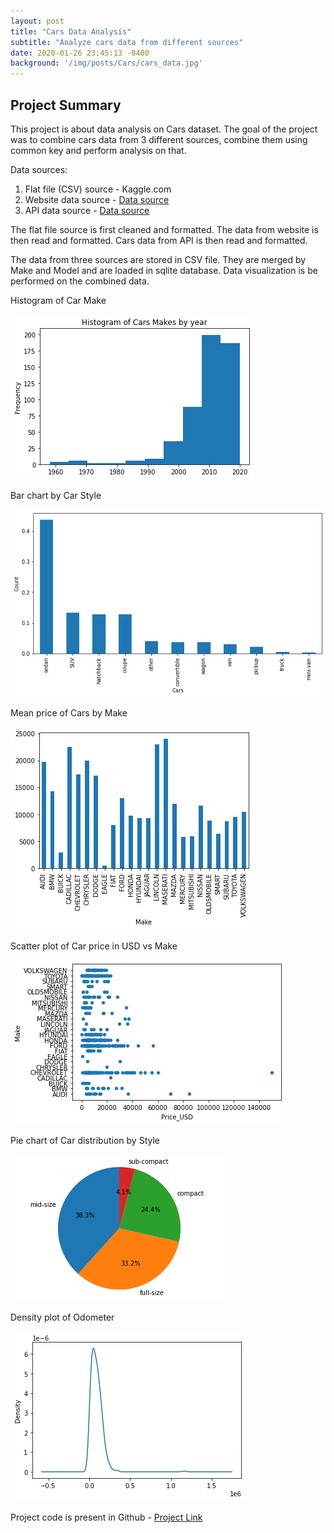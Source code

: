 ```yaml
---
layout: post
title: "Cars Data Analysis"
subtitle: "Analyze cars data from different sources"
date: 2020-01-26 23:45:13 -0400
background: '/img/posts/Cars/cars_data.jpg'
---
```


## Project Summary
This project is about data analysis on Cars dataset. The goal of the project was to combine cars data from 3 different sources, combine them using common key and perform analysis on that.

Data sources:
1. Flat file (CSV) source - Kaggle.com
2. Website data source - [Data source](https://en.wikipedia.org/wiki/List_of_best-selling_automobiles)
3. API data source - [Data source](https://vpic.nhtsa.dot.gov/api/vehicles/GetMakesForVehicleType/car?format=json)


The flat file source is first cleaned and formatted. The data from website is then read and formatted. Cars data from API is then read and formatted. 

The data from three sources are stored in CSV file. They are merged by Make and Model and are loaded in sqlite database. Data visualization is be performed on the combined data.     

Histogram of Car Make



    
![png](/img/posts/Cars/output_27_1.png)
    

Bar chart by Car Style



    
![png](/img/posts/Cars/output_28_1.png)
    



Mean price of Cars by Make

    
![png](/img/posts/Cars/output_29_1.png)
    



Scatter plot of Car price in USD vs Make
    
![png](/img/posts/Cars/output_30_1.png)
    



Pie chart of Car distribution by Style


    
![png](/img/posts/Cars/output_31_0.png)
    



Density plot of Odometer

    
![png](/img/posts/Cars/output_32_1.png)
    

Project code is present in Github - [Project Link](https://github.com/santosh0924/Cars-Data-Analysis)